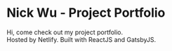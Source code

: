 # Nick Wu - Project Portfolio
Hi, come check out my project portfolio. <br>
Hosted by Netlify. Built with ReactJS and GatsbyJS.
